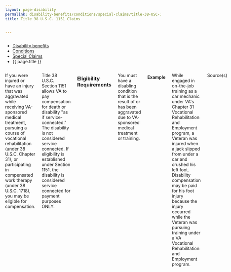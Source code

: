 ```yaml
---
layout: page-disability
permalink: disability-benefits/conditions/special-claims/title-38-USC-1151/index.html
title: Title 38 U.S.C. 1151 Claims


---
```


<div class="splash" markdown="0">
<div class="row" markdown="0">
<div class="small-12 columns" markdown="0">

<ul class="breadcrumbs" role="menubar" aria-label="Primary">
<li class="parent"><a href="{{ site.url }}/disability-benefits/">Disability benefits</a></li>
<li class="parent"><a href="{{ site.url }}/disability-benefits/conditions/">Conditions</a></li>
<li class="parent"><a href="{{ site.url }}/disability-benefits/conditions/special-claims/">Special Claims</a></li>
<li class="active">{{ page.title }}</li>
</ul>

</div>
</div>
</div>

<div class="main" role="main" markdown="0">
<div class="section one" markdown="0">
<div class="primary" markdown="0">
<div class="row" markdown="0">
<div class="small-12 columns" markdown="1">

If you were injured or have an injury that was aggravated while receiving VA-sponsored medical treatment, pursuing a course of vocational rehabilitation (under 38 U.S.C. Chapter 31), or participating in compensated work therapy (under 38 U.S.C. 1718), you may be eligible for compensation.

Title 38 U.S.C. Section 1151 allows VA to pay compensation for death or disability "as if service-connected." The disability is not considered service connected. If eligibility is established under Section 1151, the disability is considered service connected for payment purposes ONLY.

### Eligibility Requirements

You must have a disabling condition that is the result of or has been aggravated due to VA-sponsored medical treatment or training.

#### Example

While engaged in on-the-job training as a car mechanic under VA's Chapter 31 Vocational Rehabilitation and Employment program, a Veteran was injured when a jack slipped from under a car and crushed his left foot. Disability compensation may be paid for his foot injury because the injury occurred while the Veteran was pursuing training under a VA Vocational Rehabilitation and Employment program.

Source(s)

[http://www.benefits.va.gov/COMPENSATION/claims-special-1151.asp](http://www.benefits.va.gov/COMPENSATION/claims-special-1151.asp)

</div>
</div>
</div>


</div>
